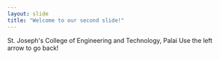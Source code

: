 ```yaml
---
layout: slide
title: "Welcome to our second slide!"
---
```


St. Joseph's College of Engineering and Technology, Palai
Use the left arrow to go back!
